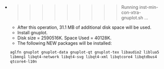 * >>>>>>>>> Running inst-min-con-xtra-gnuplot.sh ...
  * After this operation, 31.1 MB of additional disk space will be used.
  * Install gnuplot.
  * Disk size = 2590516K. Space Used = 40128K.
  * The following NEW packages will be installed:
  ```bash
  aglfn gnuplot gnuplot-data gnuplot-qt gnuplot-tex libaudio2 liblua5.1-0
  libmng1 libqt4-network libqt4-svg libqt4-xml libqtcore4 libqtdbus4 libqtgui4
  qtcore4-l10n
  ```
